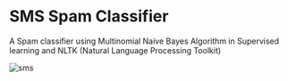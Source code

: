 # SMS Spam Classifier

A Spam classifier using Multinomial Naive Bayes Algorithm in Supervised learning and NLTK (Natural Language Processing Toolkit)


![sms](https://github.com/shruti-2412/SMS-Spam-Classifier/assets/99483160/9ce49532-70bd-4cab-bd21-71726767dc5e)
